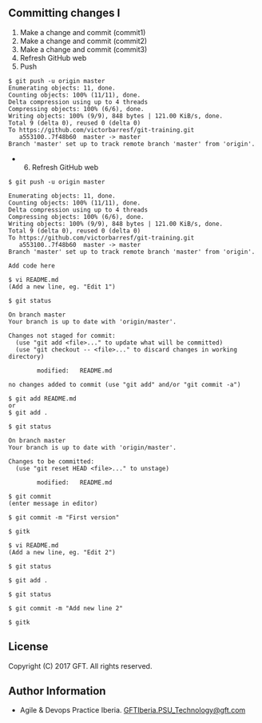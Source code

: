 ## Committing changes I

 1. Make a change and commit (commit1)
 2. Make a change and commit (commit2)
 3. Make a change and commit (commit3)
 4. Refresh GitHub web
 5. Push  

```
$ git push -u origin master
Enumerating objects: 11, done.
Counting objects: 100% (11/11), done.
Delta compression using up to 4 threads
Compressing objects: 100% (6/6), done.
Writing objects: 100% (9/9), 848 bytes | 121.00 KiB/s, done.
Total 9 (delta 0), reused 0 (delta 0)
To https://github.com/victorbarresf/git-training.git
   a553100..7f48b60  master -> master
Branch 'master' set up to track remote branch 'master' from 'origin'.
```  
- 6. Refresh GitHub web



```
$ git push -u origin master

Enumerating objects: 11, done.
Counting objects: 100% (11/11), done.
Delta compression using up to 4 threads
Compressing objects: 100% (6/6), done.
Writing objects: 100% (9/9), 848 bytes | 121.00 KiB/s, done.
Total 9 (delta 0), reused 0 (delta 0)
To https://github.com/victorbarresf/git-training.git
   a553100..7f48b60  master -> master
Branch 'master' set up to track remote branch 'master' from 'origin'.
```
 
```
Add code here
```

```
$ vi README.md
(Add a new line, eg. "Edit 1")

$ git status

On branch master
Your branch is up to date with 'origin/master'.

Changes not staged for commit:
  (use "git add <file>..." to update what will be committed)
  (use "git checkout -- <file>..." to discard changes in working directory)

        modified:   README.md

no changes added to commit (use "git add" and/or "git commit -a")

$ git add README.md
or
$ git add .

$ git status

On branch master
Your branch is up to date with 'origin/master'.

Changes to be committed:
  (use "git reset HEAD <file>..." to unstage)

        modified:   README.md
		
$ git commit		
(enter message in editor)

$ git commit -m "First version"

$ gitk
```

```
$ vi README.md
(Add a new line, eg. "Edit 2")

$ git status

$ git add .

$ git status

$ git commit -m "Add new line 2"

$ gitk
```
 


## License
Copyright (C) 2017 GFT. All rights reserved.

## Author Information
* Agile & Devops Practice Iberia. GFTIberia.PSU_Technology@gft.com
